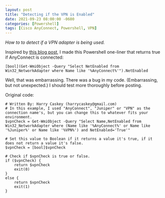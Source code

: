 ```yaml
---
layout: post
title: "Detecting if the VPN is Enabled"
date: 2021-09-23 08:00:00 -0600
categories: [Powershell]
tags: [Cisco AnyConnect, Powershell, VPN]
---
```


*How to to detect if a VPN adapter is being used.*

Inspired by [this blog post](https://www.harrycaskey.com/detect-vpn-connection-with-powershell/), I made this Powershell one-liner that returns true if AnyConnect is connected:

```posh
[bool](Get-WmiObject -Query "Select NetEnabled from Win32_NetworkAdapter where Name like '%AnyConnect%'").NetEnabled
```

Well, that was embarrassing. There was a bug in my code. (Embarrassing, but not unexpected.) I should test more thoroughly before posting.

Original code:

```posh
# Written By: Harry Caskey (harrycaskey@gmail.com)
# In this example, I used "AnyConnect", "Juniper" or "VPN" as the connection name's, but you can change this to whatever fits your environment.
$vpnCheck = Get-WmiObject -Query "Select Name,NetEnabled from Win32_NetworkAdapter where (Name like '%AnyConnect%' or Name like '%Juniper%' or Name like '%VPN%') and NetEnabled='True'"

# Set this value to Boolean if it returns a value it's true, if it does not return a value it's false.
$vpnCheck = [bool]$vpnCheck

# Check if $vpnCheck is true or false.
if ($vpnCheck) {
    return $vpnCheck
    exit(0)
}
else {
    return $vpnCheck
    exit(1)
}
```
